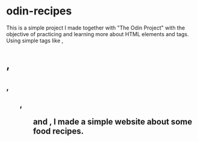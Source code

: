 # odin-recipes
This is a simple project I made together with "The Odin Project" with the objective of practicing and learning more about HTML elements and tags. Using simple tags like <img>, <h1>, <h2>, <ul>, <ol> and <a>, I made a simple website about some food recipes. 